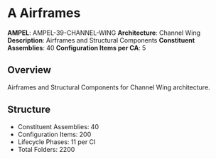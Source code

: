 # A Airframes

**AMPEL**: AMPEL-39-CHANNEL-WING
**Architecture**: Channel Wing
**Description**: Airframes and Structural Components
**Constituent Assemblies**: 40
**Configuration Items per CA**: 5

## Overview
Airframes and Structural Components for Channel Wing architecture.

## Structure
- Constituent Assemblies: 40
- Configuration Items: 200
- Lifecycle Phases: 11 per CI
- Total Folders: 2200
